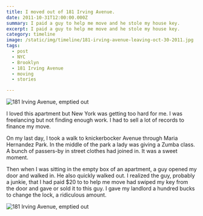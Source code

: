 ```yaml
---
title: I moved out of 181 Irving Avenue.
date: 2011-10-31T12:00:00.000Z
summary: I paid a guy to help me move and he stole my house key.
excerpt: I paid a guy to help me move and he stole my house key.
category: timeline
image: /static/img/timeline/181-irving-avenue-leaving-oct-30-2011.jpg
tags:
  - post 
  - NYC
  - Brooklyn
  - 181 Irving Avenue
  - moving
  - stories

---
```


![181 Irving Avenue, emptied out](/static/img/timeline/181-irving-avenue-leaving-oct-30-2011.jpg "181 Irving Avenue, emptied out")

I loved this apartment but New York was getting too hard for me. I was freelancing but not finding enough work. I had to sell a lot of records to finance my move.

On my last day, I took a walk to knickerbocker Avenue through Maria Hernandez Park. In the middle of the park a lady was giving a Zumba class. A bunch of passers-by in street clothes had joined in. It was a sweet moment.

Then when I was sitting in the empty box of an apartment, a guy opened my door and walked in. He also quickly walked out. I realized the guy, probably a junkie, that I had paid $20 to to help me move had swiped my key from the door and gave or sold it to this guy. I gave my landlord a hundred bucks to change the lock, a ridiculous amount. 

![181 Irving Avenue, emptied out](/static/img/timeline/181-irving-back-to-front-oct-31-2011.jpg "181 Irving Avenue, emptied out")